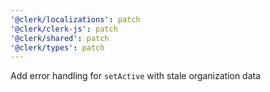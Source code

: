 ```yaml
---
'@clerk/localizations': patch
'@clerk/clerk-js': patch
'@clerk/shared': patch
'@clerk/types': patch
---
```


Add error handling for `setActive` with stale organization data
